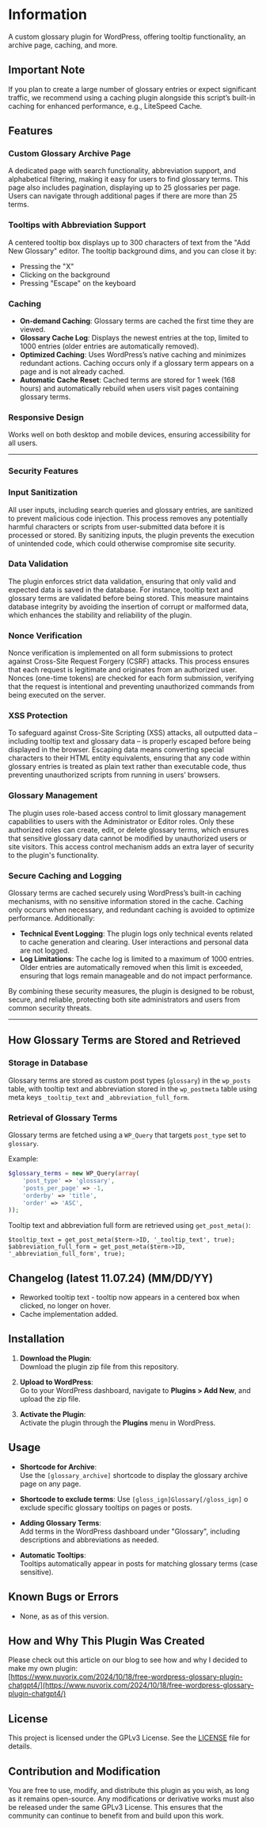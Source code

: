 # Information
A custom glossary plugin for WordPress, offering tooltip functionality, an archive page, caching, and more.

## Important Note
If you plan to create a large number of glossary entries or expect significant traffic, we recommend using a caching plugin alongside this script’s built-in caching for enhanced performance, e.g., LiteSpeed Cache.

## Features

### Custom Glossary Archive Page
A dedicated page with search functionality, abbreviation support, and alphabetical filtering, making it easy for users to find glossary terms. This page also includes pagination, displaying up to 25 glossaries per page. Users can navigate through additional pages if there are more than 25 terms.

### Tooltips with Abbreviation Support
A centered tooltip box displays up to 300 characters of text from the "Add New Glossary" editor. The tooltip background dims, and you can close it by:
- Pressing the "X"
- Clicking on the background
- Pressing "Escape" on the keyboard

### Caching
- **On-demand Caching**: Glossary terms are cached the first time they are viewed.
- **Glossary Cache Log**: Displays the newest entries at the top, limited to 1000 entries (older entries are automatically removed).
- **Optimized Caching**: Uses WordPress’s native caching and minimizes redundant actions. Caching occurs only if a glossary term appears on a page and is not already cached.
- **Automatic Cache Reset**: Cached terms are stored for 1 week (168 hours) and automatically rebuild when users visit pages containing glossary terms.

### Responsive Design
Works well on both desktop and mobile devices, ensuring accessibility for all users.

---

### Security Features

### Input Sanitization
All user inputs, including search queries and glossary entries, are sanitized to prevent malicious code injection. This process removes any potentially harmful characters or scripts from user-submitted data before it is processed or stored. By sanitizing inputs, the plugin prevents the execution of unintended code, which could otherwise compromise site security.

### Data Validation
The plugin enforces strict data validation, ensuring that only valid and expected data is saved in the database. For instance, tooltip text and glossary terms are validated before being stored. This measure maintains database integrity by avoiding the insertion of corrupt or malformed data, which enhances the stability and reliability of the plugin.

### Nonce Verification
Nonce verification is implemented on all form submissions to protect against Cross-Site Request Forgery (CSRF) attacks. This process ensures that each request is legitimate and originates from an authorized user. Nonces (one-time tokens) are checked for each form submission, verifying that the request is intentional and preventing unauthorized commands from being executed on the server.

### XSS Protection
To safeguard against Cross-Site Scripting (XSS) attacks, all outputted data – including tooltip text and glossary data – is properly escaped before being displayed in the browser. Escaping data means converting special characters to their HTML entity equivalents, ensuring that any code within glossary entries is treated as plain text rather than executable code, thus preventing unauthorized scripts from running in users’ browsers.

### Glossary Management
The plugin uses role-based access control to limit glossary management capabilities to users with the Administrator or Editor roles. Only these authorized roles can create, edit, or delete glossary terms, which ensures that sensitive glossary data cannot be modified by unauthorized users or site visitors. This access control mechanism adds an extra layer of security to the plugin's functionality.

### Secure Caching and Logging
Glossary terms are cached securely using WordPress’s built-in caching mechanisms, with no sensitive information stored in the cache. Caching only occurs when necessary, and redundant caching is avoided to optimize performance. Additionally:
   - **Technical Event Logging**: The plugin logs only technical events related to cache generation and clearing. User interactions and personal data are not logged.
   - **Log Limitations**: The cache log is limited to a maximum of 1000 entries. Older entries are automatically removed when this limit is exceeded, ensuring that logs remain manageable and do not impact performance.

By combining these security measures, the plugin is designed to be robust, secure, and reliable, protecting both site administrators and users from common security threats.

---

## How Glossary Terms are Stored and Retrieved

### Storage in Database
Glossary terms are stored as custom post types (`glossary`) in the `wp_posts` table, with tooltip text and abbreviation stored in the `wp_postmeta` table using meta keys `_tooltip_text` and `_abbreviation_full_form`.

### Retrieval of Glossary Terms
Glossary terms are fetched using a `WP_Query` that targets `post_type` set to `glossary`.

Example:
```php
$glossary_terms = new WP_Query(array(
    'post_type' => 'glossary',
    'posts_per_page' => -1,
    'orderby' => 'title',
    'order' => 'ASC',
));

```

Tooltip text and abbreviation full form are retrieved using `get_post_meta()`:

```
$tooltip_text = get_post_meta($term->ID, '_tooltip_text', true);
$abbreviation_full_form = get_post_meta($term->ID, '_abbreviation_full_form', true);
```

## Changelog (latest 11.07.24) (MM/DD/YY)
- Reworked tooltip text - tooltip now appears in a centered box when clicked, no longer on hover.
- Cache implementation added.

## Installation

1. **Download the Plugin**:  
   Download the plugin zip file from this repository.

2. **Upload to WordPress**:  
   Go to your WordPress dashboard, navigate to **Plugins > Add New**, and upload the zip file.

3. **Activate the Plugin**:  
   Activate the plugin through the **Plugins** menu in WordPress.

## Usage

- **Shortcode for Archive**:  
  Use the `[glossary_archive]` shortcode to display the glossary archive page on any page.

- **Shortcode to exclude terms**:
  Use `[gloss_ign]Glossary[/gloss_ign]` o exclude specific glossary tooltips on pages or posts.

- **Adding Glossary Terms**:  
  Add terms in the WordPress dashboard under "Glossary", including descriptions and abbreviations as needed.

- **Automatic Tooltips**:  
  Tooltips automatically appear in posts for matching glossary terms (case sensitive).

## Known Bugs or Errors

- None, as as of this version.

## How and Why This Plugin Was Created

Please check out this article on our blog to see how and why I decided to make my own plugin:  
[https://www.nuvorix.com/2024/10/18/free-wordpress-glossary-plugin-chatgpt4/](https://www.nuvorix.com/2024/10/18/free-wordpress-glossary-plugin-chatgpt4/)

## License

This project is licensed under the GPLv3 License. See the [LICENSE](LICENSE) file for details.

## Contribution and Modification

You are free to use, modify, and distribute this plugin as you wish, as long as it remains open-source. Any modifications or derivative works must also be released under the same GPLv3 License. This ensures that the community can continue to benefit from and build upon this work.
